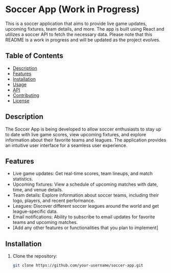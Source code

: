 # Soccer App (Work in Progress)

This is a soccer application that aims to provide live game updates, upcoming fixtures, team details, and more. The app is built using React and utilizes a soccer API to fetch the necessary data. Please note that this README is a work in progress and will be updated as the project evolves.

## Table of Contents

- [Description](#description)
- [Features](#features)
- [Installation](#installation)
- [Usage](#usage)
- [API](#api)
- [Contributing](#contributing)
- [License](#license)

## Description

The Soccer App is being developed to allow soccer enthusiasts to stay up to date with live game scores, view upcoming fixtures, and explore information about their favorite teams and leagues. The application provides an intuitive user interface for a seamless user experience.

## Features

- Live game updates: Get real-time scores, team lineups, and match statistics.
- Upcoming fixtures: View a schedule of upcoming matches with date, time, and venue details.
- Team details: Explore information about soccer teams, including their logo, players, and recent performance.
- Leagues: Discover different soccer leagues around the world and get league-specific data.
- Email notifications: Ability to subscribe to email updates for favorite teams and upcoming matches.
- [Add any other features or functionalities that you plan to implement]

## Installation

1. Clone the repository:

   ```bash
   git clone https://github.com/your-username/soccer-app.git
   ```
